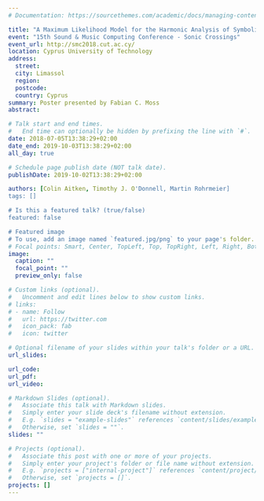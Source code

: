 ```yaml
---
# Documentation: https://sourcethemes.com/academic/docs/managing-content/

title: "A Maximum Likelihood Model for the Harmonic Analysis of Symbolic Music"
event: "15th Sound & Music Computing Conference - Sonic Crossings"
event_url: http://smc2018.cut.ac.cy/
location: Cyprus University of Technology
address:
  street:
  city: Limassol
  region:
  postcode:
  country: Cyprus
summary: Poster presented by Fabian C. Moss
abstract:

# Talk start and end times.
#   End time can optionally be hidden by prefixing the line with `#`.
date: 2018-07-05T13:38:29+02:00
date_end: 2019-10-03T13:38:29+02:00
all_day: true

# Schedule page publish date (NOT talk date).
publishDate: 2019-10-02T13:38:29+02:00

authors: [Colin Aitken, Timothy J. O'Donnell, Martin Rohrmeier]
tags: []

# Is this a featured talk? (true/false)
featured: false

# Featured image
# To use, add an image named `featured.jpg/png` to your page's folder.
# Focal points: Smart, Center, TopLeft, Top, TopRight, Left, Right, BottomLeft, Bottom, BottomRight.
image:
  caption: ""
  focal_point: ""
  preview_only: false

# Custom links (optional).
#   Uncomment and edit lines below to show custom links.
# links:
# - name: Follow
#   url: https://twitter.com
#   icon_pack: fab
#   icon: twitter

# Optional filename of your slides within your talk's folder or a URL.
url_slides:

url_code:
url_pdf:
url_video:

# Markdown Slides (optional).
#   Associate this talk with Markdown slides.
#   Simply enter your slide deck's filename without extension.
#   E.g. `slides = "example-slides"` references `content/slides/example-slides.md`.
#   Otherwise, set `slides = ""`.
slides: ""

# Projects (optional).
#   Associate this post with one or more of your projects.
#   Simply enter your project's folder or file name without extension.
#   E.g. `projects = ["internal-project"]` references `content/project/deep-learning/index.md`.
#   Otherwise, set `projects = []`.
projects: []
---
```

